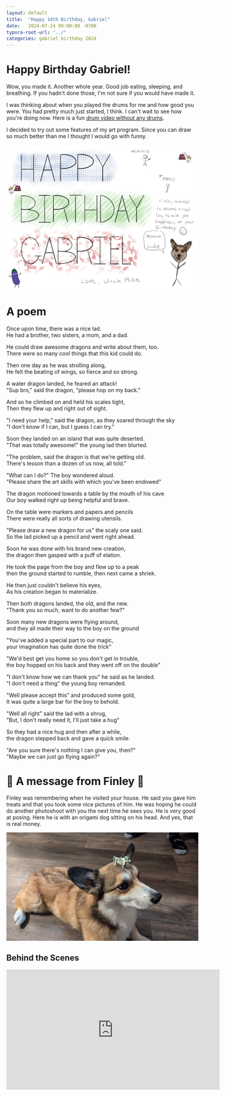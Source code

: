 ```yaml
---
layout: default
title:  "Happy 14th Birthday, Gabriel"
date:   2024-07-24 09:00:00 -0700
typora-root-url: "../"
categories: gabriel birthday 2024
---
```


# Happy Birthday Gabriel!

Wow, you made it.  Another whole year.  Good job eating, sleeping, and breathing.  If you hadn't done those, I'm not sure if you would have made it.

I was thinking about when you played the drums for me and how good you were.  You had pretty much just started, I think.  I can't wait to see how you're doing now.  Here is a fun [drum video without any drums](https://youtu.be/A_kloG2Z7tU?si=BCKEFAqdrqylBztx).



I decided to try out some features of my art program.  Since you can draw so much better than me I thought I would go with funny.

![card](/../../../assets/2024-07-24-gabriel-2024/card.png)



# A poem

Once upon time, there was a nice lad.\
He had a brother, two sisters, a mom, and a dad.

He could draw awesome dragons and write about them, too.\
There were so many cool things that this kid could do.

Then one day as he was strolling along,\
He felt the beating of wings, so fierce and so strong.

A water dragon landed, he feared an attack!\
"Sup bro," said the dragon, "please hop on my back."

And so he climbed on and held his scales tight,\
Then they flew up and right out of sight.

"I need your help," said the dragon, as they soared through the sky\
"I don't know if I can, but I guess I can try."

Soon they landed on an island that was quite deserted.\
"That was totally awesome!" the young lad then blurted.

"The problem, said the dragon is that we're getting old.\
There's lesson than a dozen of us now, all told."

"What can I do?" The boy wondered aloud.\
"Please share the art skills with which you've been endowed"

The dragon motioned towards a table by the mouth of his cave\
Our boy walked right up being helpful and brave.

On the table were markers and papers and pencils\
There were really all sorts of drawing utensils.

"Please draw a new dragon for us" the scaly one said.\
So the lad picked up a pencil and went right ahead.

Soon he was done with his brand new creation,\
the dragon then gasped with a puff of elation.

He took the page from the boy and flew up to a peak\
then the ground started to rumble, then next came a shriek.

He then just couldn't believe his eyes,\
As his creation began to materialize.

Then both dragons landed, the old, and the new.\
"Thank you so much, want to do another few?"

Soon many new dragons were flying around,\
and they all made their way to the boy on the ground

"You've added a special part to our magic,\
your imagination has quite done the trick"

"We'd best get you home so you don't get in trouble,\
the boy hopped on his back and they went off on the double"

"I don't know how we can thank you" he said as he landed.\
"I don't need a thing" the young boy remanded.

"Well please accept this" and produced some gold,\
It was quite a large bar for the boy to behold.

"Well all right" said the lad with a shrug,\
"But, I don't really need it, I'll just take a hug"

So they had a nice hug and then after a while,\
the dragon stepped back and gave a quick smile.

"Are you sure there's nothing I can give you, then?"\
"Maybe we can just go flying again?"

# :feet: A message from Finley :feet:

Finley was remembering when he visited your house.  He said you gave him treats and that you took some nice pictures of him.  He was hoping he could do another photoshoot with you the next time he sees you.  He is very good at posing.  Here he is with an origami dog sitting on his head.  And yes, that is real money.

![finley-gami](/../../../assets/2024-07-24-gabriel-2024/finley-gami.jpg)

## Behind the Scenes

<iframe width="560" height="315" src="https://www.youtube.com/embed/YLOm6tZ38oc?si=tmiK27GTBeg0CyLa" title="YouTube video player" frameborder="0" allow="accelerometer; autoplay; clipboard-write; encrypted-media; gyroscope; picture-in-picture; web-share" referrerpolicy="strict-origin-when-cross-origin" allowfullscreen></iframe>